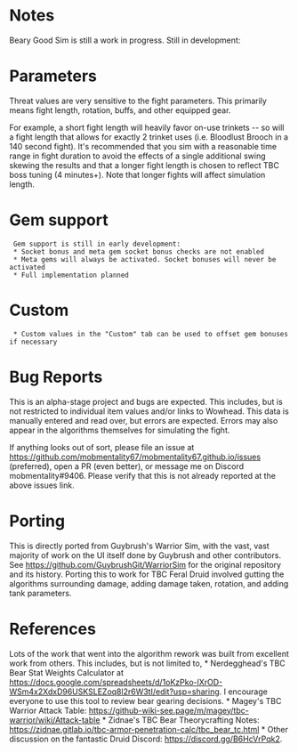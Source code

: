 Notes
=====

Beary Good Sim is still a work in progress. Still in development:

# Parameters
Threat values are very sensitive to the fight parameters. This primarily means fight length, rotation, buffs, and other equipped gear.

For example, a short fight length will heavily favor on-use trinkets -- so will a fight length that allows for exactly 2 trinket uses (i.e. Bloodlust Brooch in a 140 second fight). It's recommended that you sim with a reasonable time range in fight duration to avoid the effects of a single additional swing skewing the results and that a longer fight length is chosen to reflect TBC boss tuning (4 minutes+). Note that longer fights will affect simulation length.

# Gem support
	 Gem support is still in early development:
	 * Socket bonus and meta gem socket bonus checks are not enabled
	 * Meta gems will always be activated. Socket bonuses will never be activated
	 * Full implementation planned
# Custom
	 * Custom values in the "Custom" tab can be used to offset gem bonuses if necessary

# Bug Reports
This is an alpha-stage project and bugs are expected. This includes, but is not restricted to individual item values and/or links to Wowhead. This data is manually entered and read over, but errors are expected. Errors may also appear in the algorithms themselves for simulating the fight. 

If anything looks out of sort, please file an issue at https://github.com/mobmentality67/mobmentality67.github.io/issues (preferred), open a PR (even better), or message me on Discord mobmentality#9406. Please verify that this is not already reported at the above issues link.

# Porting
This is directly ported from Guybrush's Warrior Sim, with the vast, vast majority of work on the UI itself done by Guybrush and other contributors. See https://github.com/GuybrushGit/WarriorSim for the original repository and its history. Porting this to work for TBC Feral Druid involved gutting the algorithms surrounding damage, adding damage taken, rotation, and adding tank parameters.

# References
Lots of the work that went into the algorithm rework was built from excellent work from others. This includes, but is not limited to,
    * Nerdegghead's TBC Bear Stat Weights Calculator at https://docs.google.com/spreadsheets/d/1oKzPko-lXrOD-WSm4x2XdxD96USKSLEZoq8l2r6W3tI/edit?usp=sharing. I encourage everyone to use this tool to review bear gearing decisions.
    * Magey's TBC Warrior Attack Table: https://github-wiki-see.page/m/magey/tbc-warrior/wiki/Attack-table
    * Zidnae's TBC Bear Theorycrafting Notes: https://zidnae.gitlab.io/tbc-armor-penetration-calc/tbc_bear_tc.html
    * Other discussion on the fantastic Druid Discord: https://discord.gg/B6HcVrPqk2. 